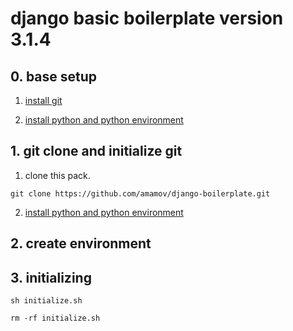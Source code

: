 # django basic boilerplate version 3.1.4

## 0. base setup

1. [install git](https://github.com/amamov/cs001/tree/main/5%20GIT)

2. [install python and python environment]()

## 1. git clone and initialize git

1. clone this pack.

```shell
git clone https://github.com/amamov/django-boilerplate.git
```
2. [install python and python environment]()

## 2. create environment

## 3. initializing


```shell
sh initialize.sh
```

```shell
rm -rf initialize.sh
```


